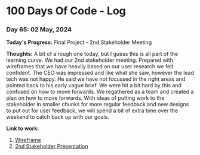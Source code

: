 # 100 Days Of Code - Log

### Day 65: 02 May, 2024

**Today's Progress:** Final Project - 2nd Stakeholder Meeting

**Thoughts:** A bit of a rough one today, but I guess this is all part of the learning curve. We had our 2nd stakeholder meeting. Prepared with wireframes that we have heavily based on our user research we felt confident. The CEO was impressed and like what she saw, however the lead tech was not happy. He said we have not focussed in the right areas and pointed back to his early vague brief. We were hit a bit hard by this and confused on how to move forwards.
We regathered as a team and created a plan on how to move forwards. With ideas of putting work to the stakeholder in smaller chunks for more regular feedback and new designs to put out for user feedback, we will spend a bit of extra time over the weekend to catch back up with our goals.

**Link to work:**

1. [Wireframe](https://www.figma.com/file/IrYnYRJCQVohpOVQZc6lUI/Mirai-Wireframe?type=design&node-id=0-1&mode=design&t=sDuhUQuTotLibfSq-0)
2. [2nd Stakeholder Presentation](https://www.canva.com/design/DAGD_3mzf_U/VksqtTUQJlGZn-HPKyA49Q/edit)
